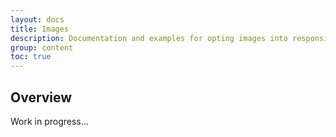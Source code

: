 ```yaml
---
layout: docs
title: Images
description: Documentation and examples for opting images into responsive behavior and add lightweight styles to them—all via classes.
group: content
toc: true
---
```


## Overview

Work in progress...
